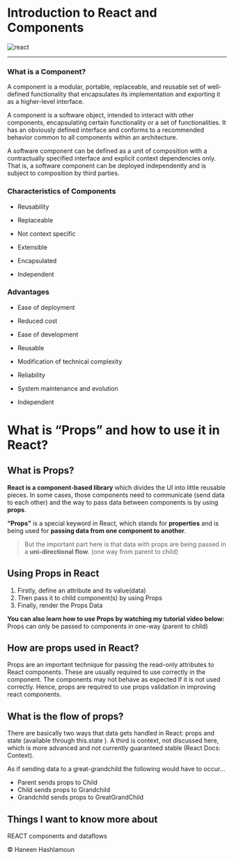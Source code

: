 #  Introduction to React and Components
![react](https://i1.wp.com/www.codelivly.com/wp-content/uploads/2021/08/fe0nxci7uiln3j04d0i3.jpg?fit=1000%2C420&ssl=1)

--------------------

### What is a Component?
A component is a modular, portable, replaceable, and reusable set of well-defined functionality that encapsulates its implementation and exporting it as a higher-level interface.

A component is a software object, intended to interact with other components, encapsulating certain functionality or a set of functionalities. It has an obviously defined interface and conforms to a recommended behavior common to all components within an architecture.

A software component can be defined as a unit of composition with a contractually specified interface and explicit context dependencies only. That is, a software component can be deployed independently and is subject to composition by third parties.

### Characteristics of Components

- Reusability

- Replaceable

- Not context specific

- Extensible

- Encapsulated

- Independent

### Advantages

- Ease of deployment

- Reduced cost

- Ease of development

- Reusable

- Modification of technical complexity

- Reliability

- System maintenance and evolution

- Independent

# What is “Props” and how to use it in React?

## What is Props?

**React is a component-based library** which divides the UI into little reusable pieces. In some cases, those components need to communicate (send data to each other) and the way to pass data between components is by using **props**.

**“Props”** is a special keyword in React, which stands for **properties** and is being used for **passing data from one component to another**.

> But the important part here is that data with props are being passed in a **uni-directional flow**. (one way from parent to child)

## Using Props in React

1. Firstly, define an attribute and its value(data)
2. Then pass it to child component(s) by using Props
3. Finally, render the Props Data

**You can also learn how to use Props by watching my tutorial video below:**
Props can only be passed to components in one-way (parent to child)

## How are props used in React?
Props are an important technique for passing the read-only attributes to React components. These are usually required to use correctly in the component. The components may not behave as expected If it is not used correctly. Hence, props are required to use props validation in improving react components.

## What is the flow of props?
There are basically two ways that data gets handled in React: props and state (available through this.state ). A third is context, not discussed here, which is more advanced and not currently guaranteed stable (React Docs: Context).

As if sending data to a great-grandchild the following would have to occur...

- Parent sends props to Child
- Child sends props to Grandchild
- Grandchild sends props to GreatGrandChild
## Things I want to know more about

REACT components and dataflows


© Haneen Hashlamoun